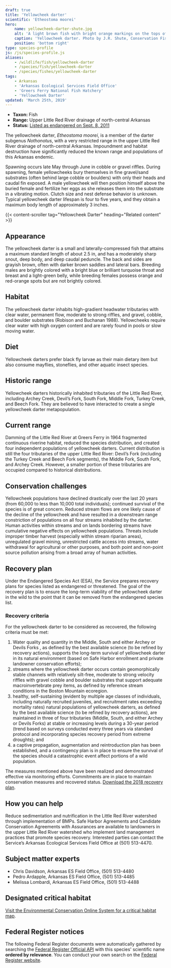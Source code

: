 ```yaml
---
draft: true
title: 'Yellowcheek darter'
scientific: 'Etheostoma moorei'
hero:
    name: yellowcheek-darter-shute.jpg
    alt: 'A light brown fish with bright orange markings on the tops of its fins.'
    caption: 'Yellowcheek darter. Photo by J.R. Shute, Conservation Fisheries, Inc.'
    position: 'bottom right'
type: species-profile
js: /js/species-profile.js
aliases:
    - /wildlife/fish/yellowcheek-darter
    - /species/fish/yellowcheek-darter
    - /species/fishes/yellowcheek-darter
tags:
    - Arkansas
    - 'Arkansas Ecological Services Field Office'
    - 'Greers Ferry National Fish Hatchery'
    - 'Yellowcheek Darter'
updated: 'March 25th, 2019'
---
```


- **Taxon:** Fish
- **Range:** Upper Little Red River drainage of north-central Arkansas
- **Status:** [Listed as endangered on Sept. 8, 2011](http://www.gpo.gov/fdsys/pkg/FR-2011-08-09/pdf/2011-20018.pdf)

The yellowcheek darter, *Etheostoma moorei*, is a member of the darter subgenus *Nothonotus*, with a very restricted range in the upper Little Red River drainage of north-central Arkansas.   Impoundment and habitat destruction have significantly reduced the known range and populations of this Arkansas endemic.

Spawning occurs late May through June in cobble or gravel riffles. During spawning, female yellowcheeks bury themselves in fine gravel/sand substrates (often behind large cobble or boulders) with only their heads and caudal fin exposed. A male yellowcheek will then position himself above the buried female and fertilize her eggs as she releases them into the substrate in a vibrating motion. Clutch size and nest defense behavior is unknown. Typical yellowcheek darter lifespan is four to five years, and they obtain a maximum body length of approximately 3 inches.

{{< content-scroller tag="Yellowcheek Darter" heading="Related content" >}}

## Appearance

The yellowcheek darter is a small and laterally-compressed fish that attains a maximum standard length of about 2.5 in, and has a moderately sharp snout, deep body, and deep caudal peduncle. The back and sides are grayish brown, often with darker brown saddles and lateral bars. Breeding males are brightly colored with a bright blue or brilliant turquoise throat and breast and a light-green belly, while breeding females possess orange and red-orange spots but are not brightly colored.

## Habitat

The yellowcheek darter inhabits high-gradient headwater tributaries with clear water, permanent flow, moderate to strong riffles, and gravel, cobble, and boulder substrates (Robison and Buchanan 1988). Yellowcheeks require clear water with high oxygen content and are rarely found in pools or slow moving water.

## Diet

Yellowcheek darters prefer black fly larvae as their main dietary item but also consume mayflies, stoneflies, and other aquatic insect species.

## Historic range

Yellowcheek darters historically inhabited tributaries of the Little Red River, including Archey Creek, Devil’s Fork, South Fork, Middle Fork, Turkey Creek, and Beech Fork.  They are believed to have interacted to create a single yellowcheek darter metapopulation.

## Current range

Damming of the Little Red River at Greers Ferry in 1964 fragmented continuous riverine habitat, reduced the species distribution, and created four independent populations of yellowcheek darters.  Current distribution is still the four tributaries of the upper Little Red River: Devil’s Fork (including the Turkey Creek and Beech Fork segments), the Middle Fork, South Fork, and Archey Creek. However, a smaller portion of these tributaries are occupied compared to historical distributions.

## Conservation challenges

Yellowcheek populations have declined drastically over the last 20 years (from 60,000 to less than 10,000 total individuals); continued survival of the species is of great concern. Reduced stream flows are one likely cause of the decline of the yellowcheek and have resulted in a downstream range constriction of populations on all four streams inhabited by the darter. 
Human activities within streams and on lands bordering streams have cumulative negative effects on yellowcheek populations. Threats include improper timber harvest (especially within stream riparian areas), unregulated gravel mining, unrestricted cattle access into streams, water withdrawal for agricultural or other purposes, and both point and non-point source pollution arising from a broad array of human activities.

## Recovery plan

Under the Endangered Species Act (ESA), the Service prepares recovery plans for species listed as endangered or threatened. The goal of the recovery plan is to ensure the long-term viability of the yellowcheek darter in the wild to the point that it can be removed from the endangered species list.

### Recovery criteria

For the yellowcheek darter to be considered as recovered, the following criteria must be met:

1. Water quality and quantity in the Middle, South and either Archey or Devils Forks , as defined by the best available science (to be refined by recovery actions), supports the long-term survival of yellowcheek darter in its natural environment (based on Safe Harbor enrollment and private landowner conservation efforts);
2. streams where the yellowcheek darter occurs contain geomorphically stable channels with relatively silt-free, moderate to strong velocity riffles with gravel cobble and boulder substrates that support adequate macroinvertebrate prey items, as defined by reference stream conditions in the Boston Mountain ecoregion.
3. healthy, self-sustaining (evident by multiple age classes of individuals, including naturally recruited juveniles, and recruitment rates exceeding mortality rates) natural populations of yellowcheek darters, as defined by the best available science (to be refined by recovery actions), are maintained in three of four tributaries (Middle, South, and either Archey or Devils Forks) at stable or increasing levels during a 30-year period (trend based on surveys conducted every three years via standard protocol and incorporating species recovery period from extreme droughts); and
4. a captive propagation, augmentation and reintroduction plan has been established, and a contingency plan is in place to ensure the survival of the species should a catastrophic event affect portions of a wild population.

The measures mentioned above have been realized and demonstrated effective via monitoring efforts.
Commitments are in place to maintain conservation measures and recovered status. [Download the 2018 recovery plan](https://ecos.fws.gov/docs/recovery_plan/Final%202018%20Yellowcheek%20darter%20RP_1.pdf).

## How you can help

Reduce sedimentation and nutrification in the Little Red River watershed through implementation of BMPs. Safe Harbor Agreements and Candidate Conservation Agreements with Assurances are available to landowners in the upper Little Red River watershed who implement land management practices that promote species recovery. Interested parties can contact the Service’s Arkansas Ecological Services Field Office at (501) 513-4470.

## Subject matter experts

- Chris Davidson, Arkansas ES Field Office, (501) 513-4480
- Pedro Ardapple, Arkansas ES Field Office, (501) 513-4485
- Melissa Lombardi, Arkansas ES Field Office, (501) 513-4488

## Designated critical habitat

[Visit the Environmental Conservation Online System for a critical habitat map](https://ecos.fws.gov/ecp0/profile/speciesProfile?spcode=E01E#crithab).

## Federal Register notices

The following Federal Register documents were automatically gathered by searching the [Federal Register Official API](https://www.federalregister.gov/blog/learn/developers) with this species' scientific name **ordered by relevance**. You can conduct your own search on the [Federal Register website](https://www.federalregister.gov/articles/search).
